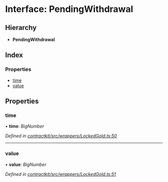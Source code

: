 # Interface: PendingWithdrawal

## Hierarchy

* **PendingWithdrawal**

## Index

### Properties

* [time](_contractkit_src_wrappers_lockedgold_.pendingwithdrawal.md#time)
* [value](_contractkit_src_wrappers_lockedgold_.pendingwithdrawal.md#value)

## Properties

###  time

• **time**: *BigNumber*

*Defined in [contractkit/src/wrappers/LockedGold.ts:50](https://github.com/celo-org/celo-monorepo/blob/master/packages/contractkit/src/wrappers/LockedGold.ts#L50)*

___

###  value

• **value**: *BigNumber*

*Defined in [contractkit/src/wrappers/LockedGold.ts:51](https://github.com/celo-org/celo-monorepo/blob/master/packages/contractkit/src/wrappers/LockedGold.ts#L51)*
